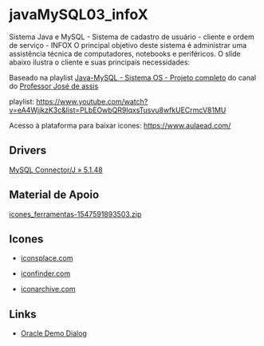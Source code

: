 # javaMySQL03_infoX
Sistema Java e MySQL - Sistema de cadastro de usuário - cliente e ordem de serviço  - INFOX
O principal objetivo deste sistema é administrar uma assistência técnica de computadores, notebooks e periféricos. O slide abaixo ilustra o cliente e suas principais necessidades:

Baseado na playlist  [Java-MySQL - Sistema OS - Projeto completo](https://www.youtube.com/watch?v=eA4WjjkzK3c&list=PLbEOwbQR9lqxsTusvu8wfkUECrmcV81MU)
 do canal do [Professor José de assis](https://www.youtube.com/channel/UCySbdH4Tt_l5W4gQJrNqm-Q)

playlist: https://www.youtube.com/watch?v=eA4WjjkzK3c&list=PLbEOwbQR9lqxsTusvu8wfkUECrmcV81MU

Acesso à plataforma para baixar icones: https://www.aulaead.com/
## Drivers
[MySQL Connector/J » 5.1.48](https://mvnrepository.com/artifact/mysql/mysql-connector-java/5.1.48)

## Material de Apoio
[icones_ferramentas-1547591893503.zip](https://s3.amazonaws.com/thinkific-import/39810/icones_ferramentas-1547591893503.zip)

## Icones
- [iconsplace.com](https://iconsplace.com/custom-color/accept-database-icon/)

- [iconfinder.com](https://www.iconfinder.com/)

- [iconarchive.com](http://www.iconarchive.com/)

## Links
- [Oracle Demo Dialog](https://docs.oracle.com/javase/tutorial/uiswing/components/dialog.html)
